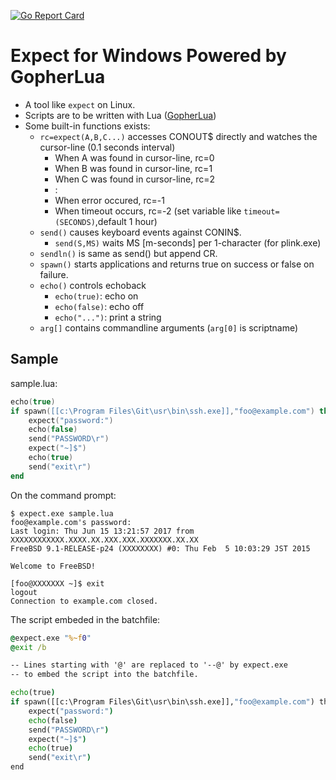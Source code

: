 [![Go Report Card](https://goreportcard.com/badge/github.com/zetamatta/expect)](https://goreportcard.com/report/github.com/zetamatta/expect)

Expect for Windows Powered by GopherLua
=======================================================

- A tool like `expect` on Linux.
- Scripts are to be written with Lua ([GopherLua](https://github.com/yuin/gopher-lua))
- Some built-in functions exists:
    - `rc=expect(A,B,C...)` accesses CONOUT$ directly and watches the cursor-line (0.1 seconds interval)
        - When A was found in cursor-line, rc=0
        - When B was found in cursor-line, rc=1
        - When C was found in cursor-line, rc=2
        - :
        - When error occured, rc=-1
        - When timeout occurs, rc=-2 (set variable like `timeout=(SECONDS)`,default 1 hour)
    - `send()` causes keyboard events against CONIN$.
        - `send(S,MS)` waits MS [m-seconds] per 1-character (for plink.exe)
    - `sendln()` is same as send() but append CR.
    - `spawn()` starts applications and returns true on success or false on failure.
    - `echo()` controls echoback
        - `echo(true)`: echo on
        - `echo(false)`: echo off
        - `echo("...")`: print a string
    - `arg[]` contains commandline arguments (`arg[0]` is scriptname)

Sample
------

sample.lua:

```sample.lua
echo(true)
if spawn([[c:\Program Files\Git\usr\bin\ssh.exe]],"foo@example.com") then
    expect("password:")
    echo(false)
    send("PASSWORD\r")
    expect("~]$")
    echo(true)
    send("exit\r")
end
```

On the command prompt:

```console
$ expect.exe sample.lua
foo@example.com's password:
Last login: Thu Jun 15 13:21:57 2017 from XXXXXXXXXXXX.XXXX.XX.XXX.XXX.XXXXXXX.XX.XX
FreeBSD 9.1-RELEASE-p24 (XXXXXXXX) #0: Thu Feb  5 10:03:29 JST 2015

Welcome to FreeBSD!

[foo@XXXXXXX ~]$ exit
logout
Connection to example.com closed.
```

The script embeded in the batchfile:

```sample.cmd
@expect.exe "%~f0"
@exit /b

-- Lines starting with '@' are replaced to '--@' by expect.exe
-- to embed the script into the batchfile.

echo(true)
if spawn([[c:\Program Files\Git\usr\bin\ssh.exe]],"foo@example.com") then
    expect("password:")
    echo(false)
    send("PASSWORD\r")
    expect("~]$")
    echo(true)
    send("exit\r")
end
```
